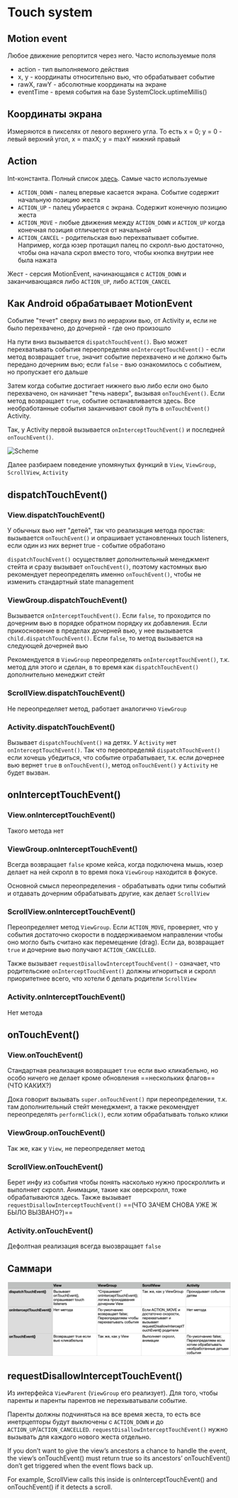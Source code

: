 # Touch system

## Motion event
Любое движение репортится через него. Часто используемые поля

- action - тип выполняемого действия
- x, y - координаты относительно вью, что обрабатывает событие
- rawX, rawY - абсолютные координаты на экране
- eventTime - время события на базе SystemClock.uptimeMillis()

## Координаты экрана
Измеряются в пикселях от левого верхнего угла. То есть x = 0; y = 0 - левый верхний угол, x = maxX; y = maxY нижний правый

## Action
Int-константа. Полный список [здесь](https://developer.android.com/reference/android/view/MotionEvent#constants_1). Самые часто используемые

- `ACTION_DOWN` - палец впервые касается экрана. Событие содержит начальную позицию жеста
- `ACTION_UP` - палец убирается с экрана. Содержит конечную позицию жеста
- `ACTION_MOVE` - любые движения между `ACTION_DOWN` и `ACTION_UP` когда конечная позиция отличается от начальной
- `ACTION_CANCEL` - родительская вью перехватывает событие. Например, когда юзер протащил палец по скролл-вью достаточно, чтобы она начала скрол вместо того, чтобы кнопка внутрии нее была нажата

Жест - серсия MotionEvent, начинающаяся с `ACTION_DOWN` и заканчивающаяся либо `ACTION_UP`, либо `ACTION_CANCEL`

## Как Android обрабатывает MotionEvent
Событие "течет" сверху вниз по иерархии вью, от Activity и, если не было перехвачено, до дочерней - где оно произошло

На пути вниз вызывается `dispatchTouchEvent()`. Вью может перехватывать события переопределяя `onInterceptTouchEvent()` - если метод возвращает `true`, значит событие перехвачено и не должно быть передано дочерним вью; если `false` - вью ознакомилось с событием, но пропускает его дальше

Затем когда событие достигает нижнего вью либо если оно было перехвачено, он начинает "течь наверх", вызывая `onTouchEvent()`. Если метод возвращает `true`, событие останавливается здесь. Все необработанные события заканчивают свой путь в `onTouchEvent()` Activity.

Так, у Activity первой вызывается `onInterceptTouchEvent()` и последней `onTouchEvent()`.

![Scheme](https://miro.medium.com/max/1400/1*Ut1wbTz6Nx1ZJeSZYr7i4A.png)

Далее разбираем поведение упомянутых функций в `View`, `ViewGroup`, `ScrollView`, `Activity`

## dispatchTouchEvent()

### View.dispatchTouchEvent()

У обычных вью нет "детей", так что реализация метода простая: вызывается `onTouchEvent()` и опрашивает установленных touch listeners, если один из них вернет true - событие обработано

`dispatchTouchEvent()` осуществляет дополнительный менеджмент стейта и сразу вызывает `onTouchEvent()`, поэтому кастомных вью рекомендует переопределять именно `onTouchEvent()`, чтобы не изменить стандартный state management

### ViewGroup.dispatchTouchEvent()

Вызывается `onInterceptTouchEvent()`. Если `false`, то проходится по дочерним вью в порядке обратном порядку их добавления. Если прикосновение в пределах дочерней вью, у нее вызывается `child.dispatchTouchEvent()`. Если `false`, то метод вызывается на следующей дочерней вью

Рекомендуется в `ViewGroup` переопределять `onInterceptTouchEvent()`, т.к. метод для этого и сделан, в то время как `dispatchTouchEvent()` дополнительно менеджит стейт

### ScrollView.dispatchTouchEvent()

Не переопределяет метод, работает аналогично `ViewGroup`

### Activity.dispatchTouchEvent()

Вызывает `dispatchTouchEvent()` на детях. У `Activity` нет `onInterceptTouchEvent()`. Так что переопределяй `dispatchTouchEvent()` если хочешь убедиться, что событие отрабатывает, т.к. если дочернее вью вернет `true` в `onTouchEvent()`, метод `onTouchEvent()` у `Activity` не будет вызван.

## onInterceptTouchEvent()

### View.onInterceptTouchEvent()

Такого метода нет

### ViewGroup.onInterceptTouchEvent()

Всегда возвращает `false` кроме кейса, когда подключена мышь, юзер делает на ней скролл в то время пока `ViewGroup` находится в фокусе.

Основной смысл переопределения - обрабатывать одни типы событий и отдавать дочерним обрабатывать другие, как делает `ScrollView`

### ScrollView.onInterceptTouchEvent()

Переопределяет метод `ViewGroup`. Если `ACTION_MOVE`, проверяет, что у события достаточно скорости в поддерживаемом направлении чтобы оно могло быть считано как перемещение (drag). Если да, возвращает `true` и дочерние вью получают `ACTION_CANCELLED`.

Также вызывает `requestDisallowInterceptTouchEvent()` - означает, что родительские `onInterceptTouchEvent()` должны игнориться и скролл приоритетнее всего, что хотели б делать родители `ScrollView`

### Activity.onInterceptTouchEvent()

Нет метода

## onTouchEvent()

### View.onTouchEvent()

Стандартная реализация возвращает `true` если вью кликабельно, но особо ничего не делает кроме обновления ==нескольких флагов== (ЧТО КАКИХ?)

Дока говорит вызывать `super.onTouchEvent()` при переопределении, т.к. там дополнительный стейт менеджмент, а также рекомендует переопределять `performClick()`, если хотим обрабатывать только клики

### ViewGroup.onTouchEvent()

Так же, как у `View`, не переопределяет метод

### ScrollView.onTouchEvent()

Берет инфу из события чтобы понять насколько нужно проскроллить и выполняет скролл. Анимации, такие как оверскролл, тоже обрабатываются здесь. Также вызывает `requestDisallowInterceptTouchEvent()` ==(ЧТО ЗАЧЕМ СНОВА УЖЕ Ж БЫЛО ВЫЗВАНО?)==

### Activity.onTouchEvent()

Дефолтная реализация всегда выозвращает `false`

## Саммари

[comment]: <> (![Summary table]&#40;https://miro.medium.com/max/1400/1*c4Trk1jiL7126b_15JXrlg.png&#41;)

![Summary table](./methods.png)

## requestDisallowInterceptTouchEvent()

Из интерфейса `ViewParent` (`ViewGroup` его реализует). Для того, чтобы паренты и паренты парентов не перехыватывали событие.

Паренты должны подчиняться на все время жеста, то есть все инетрцепторы будут выключены с `ACTION_DOWN` и до `ACTION_UP`/`ACTION_CANCELLED`. `requestDisallowInterceptTouchEvent()` нужно вызывать для каждого нового жеста отдельно.

If you don’t want to give the view’s ancestors a chance to handle the event, the view’s onTouchEvent() must return true so its ancestors’ onTouchEvent() don’t get triggered when the event flows back up.

For example, ScrollView calls this inside is onInterceptTouchEvent() and onTouchEvent() if it detects a scroll.